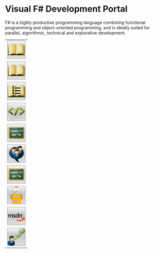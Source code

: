 # Visual F# Development Portal

F# is a highly productive programming language combining functional programming and object-oriented programming, and is ideally suited for parallel, algorithmic, technical and explorative development.



||
|-|
|![](../Image/VS_Icon_Documentation.jpeg)|**Documentation**<ul><li>[Using Visual Studio to Write F&#35; Programs](Using+Visual+Studio+to+Write+F%23+Programs.md)<br /></li><li>[F&#35; Language Reference](F%23+Language+Reference.md)<br /></li><li>[F&#35; Core Library Reference](F%23+Core+Library+Reference.md)<br /></li><li>[F&#35; Compiler &#40;fsc.exe&#41; Reference](F%23+Compiler+%28fsc.exe%29+Reference.md)<br /></li><li>[F&#35; Interactive &#40;fsi.exe&#41; Reference](F%23+Interactive+%28fsi.exe%29+Reference.md)<br /></li><ul/>|
|![](../Image/VS_Icon_Documentation.jpeg)|**Featured Tasks**<ul><li>[Functions &#40;F&#35;&#41;](Functions+%28F%23%29.md)<br /></li><li>[Lists &#40;F&#35;&#41;](Lists+%28F%23%29.md)<br /></li><li>[Keyword Reference &#40;F&#35;&#41;](Keyword+Reference+%28F%23%29.md)<br /></li><li>[Sequences &#40;F&#35;&#41;](Sequences+%28F%23%29.md)<br /></li><li>[Discriminated Unions &#40;F&#35;&#41;](Discriminated+Unions+%28F%23%29.md)<br /></li><li>[Walkthrough: Your First F&#35; Program](Walkthrough+-+Your+First+F%23+Program.md)<br /></li><li>[Type Providers](Type+Providers.md)<br /></li><li>[Query Expressions &#40;F&#35;&#41;](Query+Expressions+%28F%23%29.md)<br /></li><ul/>|
|![](../Image/VS_Icon_Walkthroughs.jpeg)|**Walkthroughs**<ul><li>[Visual F&#35; Samples and Walkthroughs](Visual+F%23+Samples+and+Walkthroughs.md)<br /></li><li>[Walkthrough: Accessing a SQL Database by Using Type Providers &#40;F&#35;&#41;](Walkthrough+-+Accessing+a+SQL+Database+by+Using+Type+Providers+%28F%23%29.md)<br /></li><li>[Walkthrough: Accessing a SQL Database by Using Type Providers and Entities &#40;F&#35;&#41;](Walkthrough+-+Accessing+a+SQL+Database+by+Using+Type+Providers+and+Entities+%28F%23%29.md)<br /></li><ul/>|
|![](../Image/VS_icon_CodeSamples.jpeg)|**Code Samples**<ul><li>[F# Sample Pack](http://go.microsoft.com/fwlink/?LinkId=254878)<br /></li><ul/>|
|![](../Image/VS_Icon_Training.jpeg)|**Training**<ul><li>[Learn F#](http://go.microsoft.com/fwlink/?LinkId=254879)<br /></li><li>[Try F#](http://www.tryfsharp.org)<br /></li><ul/>|
|![](../Image/VS_Icon_Forums.jpeg)|**Forums**<ul><li>[F# General Forum](http://go.microsoft.com/fwlink/?LinkId=248225)<br /></li><ul/>|
|![](../Image/VS_Icon_Training.jpeg)|**Articles and Blogs**<ul><li>[Don Syme's WebLog on F# and Related Topics](http://go.microsoft.com/fwlink/?LinkId=254882)<br /></li><li>[F# Team Blog](http://go.microsoft.com/fwlink/?LinkId=254880)<br /></li><li>[Inside F#’s Blog](http://go.microsoft.com/fwlink/?LinkId=254883)<br /></li><ul/>|
|![](../Image/VS_icon_Channel9Videos.jpeg)|**Channel 9 Videos**<ul><li>[An Introduction to Microsoft F#](http://go.microsoft.com/fwlink/?LinkId=254884)<br /></li><li>[Design Patterns in F#](http://go.microsoft.com/fwlink/?LinkId=254885)<br /></li><li>[Information-Rich Programming in F#](http://go.microsoft.com/fwlink/?LinkId=254886)<br /></li><li>[Web Programming and More](http://go.microsoft.com/fwlink/?LinkId=254887)<br /></li><li>[Patterns and Match Expressions in F#](http://go.microsoft.com/fwlink/?LinkId=254889)<br /></li><li>[Discriminated Unions in F#](http://go.microsoft.com/fwlink/?LinkId=254890)<br /></li><ul/>|
|![](../Image/VS_Icon_MSDNDevCenter.jpeg)|**MSDN Developer Centers**<ul><li>[Microsoft F# Development Center](http://go.microsoft.com/fwlink/?LinkId=254891)<br /></li><ul/>|
|![](../Image/VS_Icon_Feedback.jpeg)|**Providing Feedback**<br /><br />To provide feedback about Visual Studio, use [Microsoft Connect](http://go.microsoft.com/fwlink/?LinkID=150463).<br /><br />To provide feedback about the documentation for Visual Studio, use the feedback controls on each page about which you want to give feedback.|
